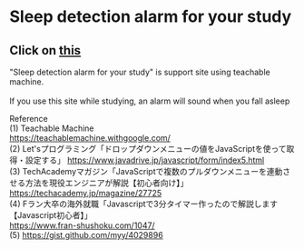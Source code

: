 # Sleep detection alarm for your study
## Click on [this](https://manamukitajima.github.io/Sleep-detection-alarm-for-your-study/)
"Sleep detection alarm for your study" is support site using teachable machine.<br></br>
If you use this site while studying, an alarm will sound when you fall asleep

Reference  
(1) Teachable Machine  
    https://teachablemachine.withgoogle.com/  
(2)	Let'sプログラミング「ドロップダウンメニューの値をJavaScriptを使って取得・設定する」
    https://www.javadrive.jp/javascript/form/index5.html  
(3)	TechAcademyマガジン「JavaScriptで複数のプルダウンメニューを連動させる方法を現役エンジニアが解説【初心者向け】」                               https://techacademy.jp/magazine/27725  
(4)	Fラン大卒の海外就職「Javascriptで3分タイマー作ったので解説します【Javascript初心者】」  
    https://www.fran-shushoku.com/1047/  
(5)	https://gist.github.com/myy/4029896 




